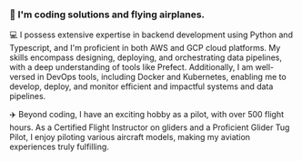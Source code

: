 ### 👋 I'm coding solutions and flying airplanes.

💻 I possess extensive expertise in backend development using Python and Typescript, and I'm proficient in both AWS and GCP cloud platforms. My skills encompass designing, deploying, and orchestrating data pipelines, with a deep understanding of tools like Prefect. Additionally, I am well-versed in DevOps tools, including Docker and Kubernetes, enabling me to develop, deploy, and monitor efficient and impactful systems and data pipelines.

✈️ Beyond coding, I have an exciting hobby as a pilot, with over 500 flight hours. As a Certified Flight Instructor on gliders and a Proficient Glider Tug Pilot, I enjoy piloting various aircraft models, making my aviation experiences truly fulfilling.
